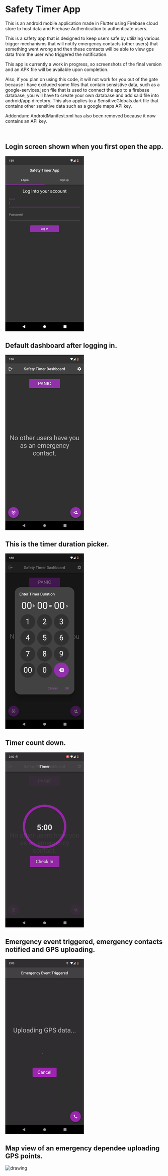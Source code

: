 # Safety Timer App
 
This is an android mobile application made in Flutter using Firebase cloud store to host data and Firebase Authentication to authenticate users.

This is a safety app that is designed to keep users safe by  utilizing various trigger mechanisms that will notify emergency contacts (other users) that something went wrong and then these contacts will be able to view gps data from the user who triggered the notification.

This app is currently a work in progress, so screenshots of the final version and an APK file will be available upon completion.

Also, if you plan on using this code, it will not work for you out of the gate because I have excluded some files that contain sensistive data, such as a google-services.json file that is used to connect the app to a firebase database, you will have to create your own database and add said file into android/app directory. This also applies to a SensitiveGlobals.dart file that contains other sensitive data such as a google maps API key.

Addendum: AndroidManifest.xml has also been removed because it now contains an API key.

<br>

## Login screen shown when you first open the app.

<img src="README_Assets/Login.png" alt="drawing" width="250"/>

<br>

## Default dashboard after logging in.

<img src="README_Assets/DefaultDashboard.png" alt="drawing" width="250"/>

<br>

## This is the timer duration picker.

<img src="README_Assets/TimerPicker.png" alt="drawing" width="250"/>

<br>

## Timer count down.

<img src="README_Assets/timer.gif" alt="drawing" width="250"/>

<br>

## Emergency event triggered, emergency contacts notified and GPS uploading.

<img src="README_Assets/uploading.gif" alt="drawing" width="250"/>

<br>

## Map view of an emergency dependee uploading GPS points.

<img src="README_Assets/map.gif" alt="drawing" width="250"/>